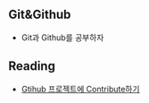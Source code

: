 ## Git&Github

- Git과 Github를 공부하자

## Reading
- [Gtihub 프로젝트에 Contribute하기](https://akrabat.com/the-beginners-guide-to-contributing-to-a-github-project/)